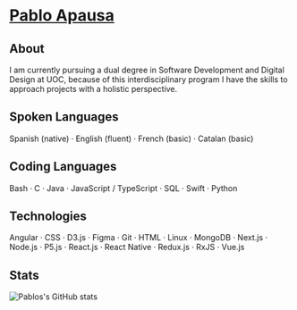 # <a href="https://apausa.dev" target="_blank" rel="noreferrer">Pablo Apausa</a>

## About 

I am currently pursuing a dual degree in Software Development and Digital Design at UOC, because of this interdisciplinary program I have the skills to approach projects with a holistic perspective.

## Spoken Languages

Spanish  (native) · English (fluent) · French (basic) · Catalan (basic)

## Coding Languages

Bash · C · Java · JavaScript / TypeScript · SQL · Swift · Python

## Technologies

Angular · CSS · D3.js · Figma · Git · HTML · Linux · MongoDB · Next.js · Node.js · P5.js · React.js · React Native · Redux.js · RxJS · Vue.js 

## Stats

![Pablos's GitHub stats](https://github-readme-stats.vercel.app/api?username=apausa&show_icons=true&theme=transparent)
